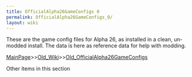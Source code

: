 ```yaml
---
title: OfficialAlpha26GameConfigs 0
permalink: OfficialAlpha26GameConfigs_0/
layout: wiki
---
```

These are the game config files for Alpha 26, as installed in a clean, un-modded install.
The data is here as reference data for help with modding.

[MainPage](/keeperrl_wiki/ "wikilink")>>[Old_Wiki](/keeperrl_wiki/Old_Wiki "wikilink")>>[Old_OfficialAlpha26GameConfigs](/keeperrl_wiki/Old_OfficialAlpha26GameConfigs "wikilink")

Other items in this section
